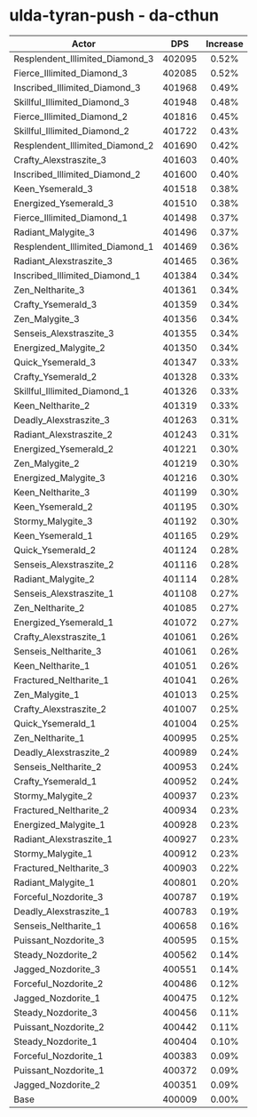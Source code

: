 # ulda-tyran-push - da-cthun
| Actor | DPS | Increase |
|---|:---:|:---:|
|Resplendent_Illimited_Diamond_3|402095|0.52%|
|Fierce_Illimited_Diamond_3|402085|0.52%|
|Inscribed_Illimited_Diamond_3|401968|0.49%|
|Skillful_Illimited_Diamond_3|401948|0.48%|
|Fierce_Illimited_Diamond_2|401816|0.45%|
|Skillful_Illimited_Diamond_2|401722|0.43%|
|Resplendent_Illimited_Diamond_2|401690|0.42%|
|Crafty_Alexstraszite_3|401603|0.40%|
|Inscribed_Illimited_Diamond_2|401600|0.40%|
|Keen_Ysemerald_3|401518|0.38%|
|Energized_Ysemerald_3|401510|0.38%|
|Fierce_Illimited_Diamond_1|401498|0.37%|
|Radiant_Malygite_3|401496|0.37%|
|Resplendent_Illimited_Diamond_1|401469|0.36%|
|Radiant_Alexstraszite_3|401465|0.36%|
|Inscribed_Illimited_Diamond_1|401384|0.34%|
|Zen_Neltharite_3|401361|0.34%|
|Crafty_Ysemerald_3|401359|0.34%|
|Zen_Malygite_3|401356|0.34%|
|Senseis_Alexstraszite_3|401355|0.34%|
|Energized_Malygite_2|401350|0.34%|
|Quick_Ysemerald_3|401347|0.33%|
|Crafty_Ysemerald_2|401328|0.33%|
|Skillful_Illimited_Diamond_1|401326|0.33%|
|Keen_Neltharite_2|401319|0.33%|
|Deadly_Alexstraszite_3|401263|0.31%|
|Radiant_Alexstraszite_2|401243|0.31%|
|Energized_Ysemerald_2|401221|0.30%|
|Zen_Malygite_2|401219|0.30%|
|Energized_Malygite_3|401216|0.30%|
|Keen_Neltharite_3|401199|0.30%|
|Keen_Ysemerald_2|401195|0.30%|
|Stormy_Malygite_3|401192|0.30%|
|Keen_Ysemerald_1|401165|0.29%|
|Quick_Ysemerald_2|401124|0.28%|
|Senseis_Alexstraszite_2|401116|0.28%|
|Radiant_Malygite_2|401114|0.28%|
|Senseis_Alexstraszite_1|401108|0.27%|
|Zen_Neltharite_2|401085|0.27%|
|Energized_Ysemerald_1|401072|0.27%|
|Crafty_Alexstraszite_1|401061|0.26%|
|Senseis_Neltharite_3|401061|0.26%|
|Keen_Neltharite_1|401051|0.26%|
|Fractured_Neltharite_1|401041|0.26%|
|Zen_Malygite_1|401013|0.25%|
|Crafty_Alexstraszite_2|401007|0.25%|
|Quick_Ysemerald_1|401004|0.25%|
|Zen_Neltharite_1|400995|0.25%|
|Deadly_Alexstraszite_2|400989|0.24%|
|Senseis_Neltharite_2|400953|0.24%|
|Crafty_Ysemerald_1|400952|0.24%|
|Stormy_Malygite_2|400937|0.23%|
|Fractured_Neltharite_2|400934|0.23%|
|Energized_Malygite_1|400928|0.23%|
|Radiant_Alexstraszite_1|400927|0.23%|
|Stormy_Malygite_1|400912|0.23%|
|Fractured_Neltharite_3|400903|0.22%|
|Radiant_Malygite_1|400801|0.20%|
|Forceful_Nozdorite_3|400787|0.19%|
|Deadly_Alexstraszite_1|400783|0.19%|
|Senseis_Neltharite_1|400658|0.16%|
|Puissant_Nozdorite_3|400595|0.15%|
|Steady_Nozdorite_2|400562|0.14%|
|Jagged_Nozdorite_3|400551|0.14%|
|Forceful_Nozdorite_2|400486|0.12%|
|Jagged_Nozdorite_1|400475|0.12%|
|Steady_Nozdorite_3|400456|0.11%|
|Puissant_Nozdorite_2|400442|0.11%|
|Steady_Nozdorite_1|400404|0.10%|
|Forceful_Nozdorite_1|400383|0.09%|
|Puissant_Nozdorite_1|400372|0.09%|
|Jagged_Nozdorite_2|400351|0.09%|
|Base|400009|0.00%|
